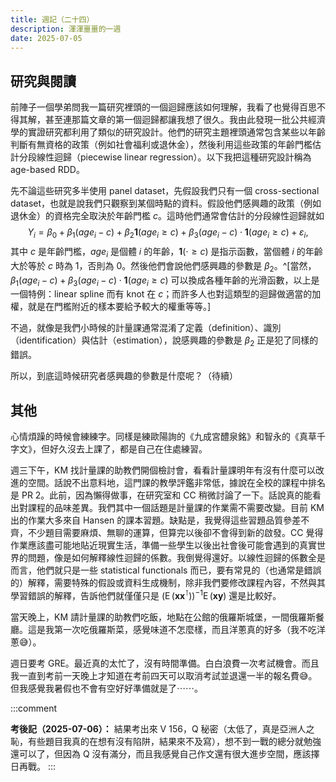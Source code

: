 ```yaml
---
title: 週記（二十四）
description: 渾渾噩噩的一週
date: 2025-07-05
---
```


## 研究與閱讀

前陣子一個學弟問我一篇研究裡頭的一個迴歸應該如何理解，我看了也覺得百思不得其解，甚至連那篇文章的第一個迴歸都讓我想了很久。我由此發現一批公共經濟學的實證研究都利用了類似的研究設計。他們的研究主題裡頭通常包含某些以年齡判斷有無資格的政策（例如社會福利或退休金），然後利用這些政策的年齡門檻估計分段線性迴歸（piecewise linear regression）。以下我把這種研究設計稱為 age-based RDD。

先不論這些研究多半使用 panel dataset，先假設我們只有一個 cross-sectional dataset，也就是說我們只觀察到某個時點的資料。假設他們感興趣的政策（例如退休金）的資格完全取決於年齡門檻 $c$。這時他們通常會估計的分段線性迴歸就如
$$
Y_i = \beta_0 + \beta_1 (\mathit{age}_i - c) + \beta_2 \mathbf{1}(\mathit{age}_i \geq c) + \beta_3 (\mathit{age}_i - c) \cdot \mathbf{1}(\mathit{age}_i \geq c) + \varepsilon_i,
$$
其中 $c$ 是年齡門檻，$\mathit{age}_i$ 是個體 $i$ 的年齡，$\mathbf{1}(\cdot \geq c)$ 是指示函數，當個體 $i$ 的年齡大於等於 $c$ 時為 1，否則為 0。然後他們會說他們感興趣的參數是 $\beta_2$。^[當然，$\beta_1 (\mathit{age}_i - c) + \beta_3 (\mathit{age}_i - c) \cdot \mathbf{1}(\mathit{age}_i \geq c)$ 可以換成各種年齡的光滑函數，以上是一個特例：linear spline 而有 knot 在 $c$；而許多人也對這類型的迴歸做適當的加權，就是在門檻附近的樣本要給予較大的權重等等。]

不過，就像是我們小時候的計量課通常混淆了定義（definition）、識別（identification）與估計（estimation），說感興趣的參數是 $\beta_2$ 正是犯了同樣的錯誤。

所以，到底這時候研究者感興趣的參數是什麼呢？（待續）

## 其他

心情煩躁的時候會練練字。同樣是練歐陽詢的《九成宮醴泉銘》和智永的《真草千字文》，但好久沒去上課了，都是自己在住處練習。

週三下午，KM 找計量課的助教們開個檢討會，看看計量課明年有沒有什麼可以改進的空間。話說不出意料地，這門課的教學評鑑非常低，據說在全校的課程中排名是 PR 2。此前，因為懶得做事，在研究室和 CC 稍微討論了一下。話說真的能看出對課程的品味差異。我們其中一個話題是計量課的作業需不需要改變。目前 KM 出的作業大多來自 Hansen 的課本習題。缺點是，我覺得這些習題品質參差不齊，不少題目需要麻煩、無聊的運算，但算完以後卻不會得到新的啟發。CC 覺得作業應該盡可能地貼近現實生活，準備一些學生以後出社會後可能會遇到的真實世界的問題，像是如何解釋線性迴歸的係數。我倒覺得還好。以線性迴歸的係數全是而言，他們就只是一些 statistical functionals 而已，要有常見的（也通常是錯誤的）解釋，需要特殊的假設或資料生成機制，除非我們要修改課程內容，不然與其學習錯誤的解釋，告訴他們就僅僅只是 $(\operatorname{E}(\mathbf{x} \mathbf{x}^\intercal))^{-1} \operatorname{E}(\mathbf{x} \mathbf{y})$ 還是比較好。

當天晚上，KM 請計量課的助教們吃飯，地點在公館的俄羅斯城堡，一間俄羅斯餐廳。這是我第一次吃俄羅斯菜，感覺味道不怎麼樣，而且洋蔥真的好多（我不吃洋蔥😅）。

週日要考 GRE。最近真的太忙了，沒有時間準備。白白浪費一次考試機會。而且我一直到考前一天晚上才知道在考前四天可以取消考試並退還一半的報名費😅。但我感覺我暑假也不會有空好好準備就是了⋯⋯。

:::comment

**考後記（2025-07-06）：** 結果考出來 V 156，Q 秘密（太低了，真是亞洲人之恥，有些題目我真的在想有沒有陷阱，結果來不及寫），想不到一戰的總分就勉強還可以了，但因為 Q 沒有滿分，而且我感覺自己作文還有很大進步空間，應該擇日再戰。
:::